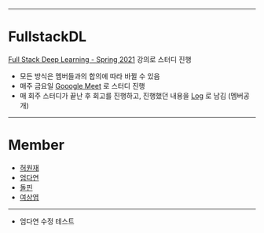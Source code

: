 ___
# FullstackDL
[Full Stack Deep Learning - Spring 2021](https://fullstackdeeplearning.com/spring2021/) 강의로 스터디 진행
- 모든 방식은 멤버들과의 합의에 따라 바뀔 수 있음
- 매주 금요일 [Gooogle Meet](https://meet.google.com/fyc-fkqu-jzw) 로 스터디 진행 
- 매 회주 스터디가 끝난 후 회고를 진행하고, 진행했던 내용을 [Log](https://docs.google.com/document/d/1Cp_ELABtRjO8PU4iIN9KQwAP9yT70XvqCMClpkv8jfk/edit?usp=sharing) 로 남김 (멤버공개)

___
# Member
- [허원재](https://github.com/rukka0808)
- [엄다연](https://github.com/dayeoni-1376)
- [돌핀](https://github.com/fifane)
- [여상엽](https://github.com/sosick377)

___

- 엄다연 수정 테스트 
